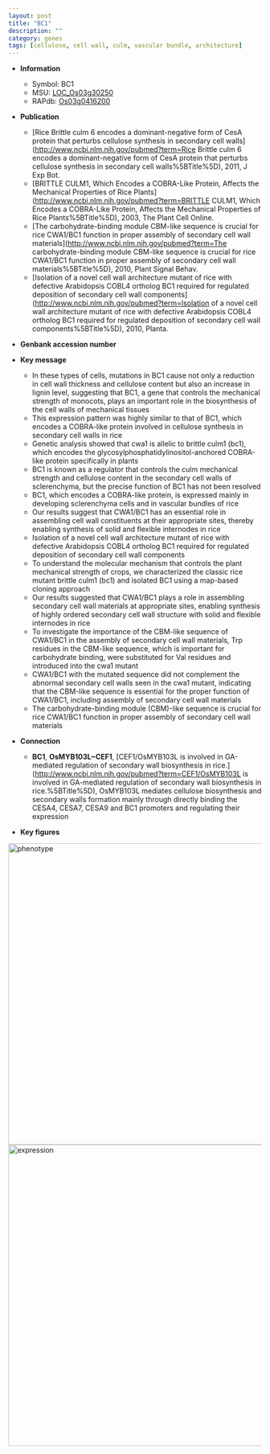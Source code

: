 ```yaml
---
layout: post
title: "BC1"
description: ""
category: genes
tags: [cellulose, cell wall, culm, vascular bundle, architecture]
---
```


* **Information**  
    + Symbol: BC1  
    + MSU: [LOC_Os03g30250](http://rice.plantbiology.msu.edu/cgi-bin/ORF_infopage.cgi?orf=LOC_Os03g30250)  
    + RAPdb: [Os03g0416200](http://rapdb.dna.affrc.go.jp/viewer/gbrowse_details/irgsp1?name=Os03g0416200)  

* **Publication**  
    + [Rice Brittle culm 6 encodes a dominant-negative form of CesA protein that perturbs cellulose synthesis in secondary cell walls](http://www.ncbi.nlm.nih.gov/pubmed?term=Rice Brittle culm 6 encodes a dominant-negative form of CesA protein that perturbs cellulose synthesis in secondary cell walls%5BTitle%5D), 2011, J Exp Bot.
    + [BRITTLE CULM1, Which Encodes a COBRA-Like Protein, Affects the Mechanical Properties of Rice Plants](http://www.ncbi.nlm.nih.gov/pubmed?term=BRITTLE CULM1, Which Encodes a COBRA-Like Protein, Affects the Mechanical Properties of Rice Plants%5BTitle%5D), 2003, The Plant Cell Online.
    + [The carbohydrate-binding module CBM-like sequence is crucial for rice CWA1/BC1 function in proper assembly of secondary cell wall materials](http://www.ncbi.nlm.nih.gov/pubmed?term=The carbohydrate-binding module CBM-like sequence is crucial for rice CWA1/BC1 function in proper assembly of secondary cell wall materials%5BTitle%5D), 2010, Plant Signal Behav.
    + [Isolation of a novel cell wall architecture mutant of rice with defective Arabidopsis COBL4 ortholog BC1 required for regulated deposition of secondary cell wall components](http://www.ncbi.nlm.nih.gov/pubmed?term=Isolation of a novel cell wall architecture mutant of rice with defective Arabidopsis COBL4 ortholog BC1 required for regulated deposition of secondary cell wall components%5BTitle%5D), 2010, Planta.

* **Genbank accession number**  

* **Key message**  
    + In these types of cells, mutations in BC1 cause not only a reduction in cell wall thickness and cellulose content but also an increase in lignin level, suggesting that BC1, a gene that controls the mechanical strength of monocots, plays an important role in the biosynthesis of the cell walls of mechanical tissues
    + This expression pattern was highly similar to that of BC1, which encodes a COBRA-like protein involved in cellulose synthesis in secondary cell walls in rice
    + Genetic analysis showed that cwa1 is allelic to brittle culm1 (bc1), which encodes the glycosylphosphatidylinositol-anchored COBRA-like protein specifically in plants
    + BC1 is known as a regulator that controls the culm mechanical strength and cellulose content in the secondary cell walls of sclerenchyma, but the precise function of BC1 has not been resolved
    + BC1, which encodes a COBRA-like protein, is expressed mainly in developing sclerenchyma cells and in vascular bundles of rice
    + Our results suggest that CWA1/BC1 has an essential role in assembling cell wall constituents at their appropriate sites, thereby enabling synthesis of solid and flexible internodes in rice
    + Isolation of a novel cell wall architecture mutant of rice with defective Arabidopsis COBL4 ortholog BC1 required for regulated deposition of secondary cell wall components
    + To understand the molecular mechanism that controls the plant mechanical strength of crops, we characterized the classic rice mutant brittle culm1 (bc1) and isolated BC1 using a map-based cloning approach
    + Our results suggested that CWA1/BC1 plays a role in assembling secondary cell wall materials at appropriate sites, enabling synthesis of highly ordered secondary cell wall structure with solid and flexible internodes in rice
    + To investigate the importance of the CBM-like sequence of CWA1/BC1 in the assembly of secondary cell wall materials, Trp residues in the CBM-like sequence, which is important for carbohydrate binding, were substituted for Val residues and introduced into the cwa1 mutant
    + CWA1/BC1 with the mutated sequence did not complement the abnormal secondary cell walls seen in the cwa1 mutant, indicating that the CBM-like sequence is essential for the proper function of CWA1/BC1, including assembly of secondary cell wall materials
    + The carbohydrate-binding module (CBM)-like sequence is crucial for rice CWA1/BC1 function in proper assembly of secondary cell wall materials

* **Connection**  
    + __BC1__, __OsMYB103L~CEF1__, [CEF1/OsMYB103L is involved in GA-mediated regulation of secondary wall biosynthesis in rice.](http://www.ncbi.nlm.nih.gov/pubmed?term=CEF1/OsMYB103L is involved in GA-mediated regulation of secondary wall biosynthesis in rice.%5BTitle%5D),  OsMYB103L mediates cellulose biosynthesis and secondary walls formation mainly through directly binding the CESA4, CESA7, CESA9 and BC1 promoters and regulating their expression

* **Key figures**  
<img src="http://ricencode.github.io/images/BC1.pheno.png" alt="phenotype"  style="width: 600px;"/>

<img src="http://ricencode.github.io/images/BC1.exp.png" alt="expression"  style="width: 600px;"/>


